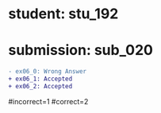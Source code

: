 # student: stu_192
# submission: sub_020

```diff
- ex06_0: Wrong Answer
+ ex06_1: Accepted
+ ex06_2: Accepted
```
#incorrect=1
#correct=2
